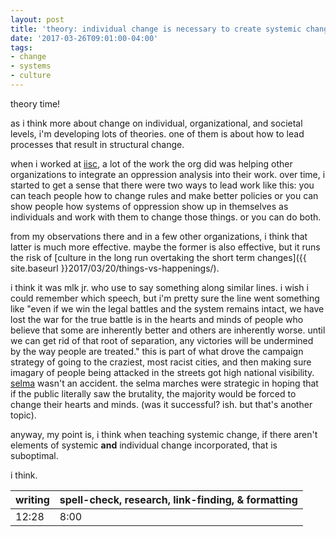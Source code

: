 ```yaml
---
layout: post
title: 'theory: individual change is necessary to create systemic change'
date: '2017-03-26T09:01:00-04:00'
tags:
- change
- systems
- culture
--- 
```


theory time! 

as i think more about change on individual, organizational, and societal levels, i'm developing lots of theories. one of them is about how to lead processes that result in structural change. 

when i worked at [iisc](http://interactioninstitute.org/), a lot of the work the org did was helping other organizations to integrate an oppression analysis into their work. over time, i started to get a sense that there were two ways to lead work like this: you can teach people how to change rules and make better policies or you can show people how systems of oppression show up in themselves as individuals and work with them to change those things. or you can do both. 

from my observations there and in a few other organizations, i think that latter is much more effective. maybe the former is also effective, but it runs the risk of [culture in the long run overtaking the short term changes]({{ site.baseurl }}2017/03/20/things-vs-happenings/). 

i think it was mlk jr. who use to say something along similar lines. i wish i could remember which speech, but i'm pretty sure the line went something like "even if we win the legal battles and the system remains intact, we have lost the war for the true battle is in the hearts and minds of people who believe that some are inherently better and others are inherently worse. until we can get rid of that root of separation, any victories will be undermined by the way people are treated." this is part of what drove the campaign strategy of going to the craziest, most racist cities, and then making sure imagary of people being attacked in the streets got high national visibility. [selma](https://en.wikipedia.org/wiki/Selma_to_Montgomery_marches) wasn't an accident. the selma marches were strategic in hoping that if the public literally saw the brutality, the majority would be forced to change their hearts and minds. (was it successful? ish. but that's another topic).

anyway, my point is, i think when teaching systemic change, if there aren't elements of systemic **and** individual change incorporated, that is suboptimal. 

i think.

<table>
	<thead>
		<tr>
			<th>writing</th>
			<th>spell-check, research, link-finding, & formatting</th>
		</tr>
	</thead>
	<tbody>
		<tr>
			<td>12:28</td>
			<td>8:00</td>
		</tr>
	</tbody>
</table>